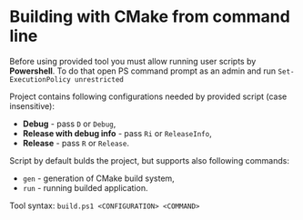 # Building with CMake from command line

Before using provided tool you must allow running user scripts by **Powershell**. To do that open PS command prompt as an admin and run `Set-ExecutionPolicy unrestricted`

Project contains following configurations needed by provided script (case insensitive):
  - **Debug** - pass `D` or `Debug`,
  - **Release with debug info** - pass `Ri` or `ReleaseInfo`,
  - **Release** - pass `R` or `Release`.

Script by default bulds the project, but supports also following commands:
  - `gen` - generation of CMake build system,
  - `run` - running builded application.

Tool syntax:
`build.ps1 <CONFIGURATION> <COMMAND>`